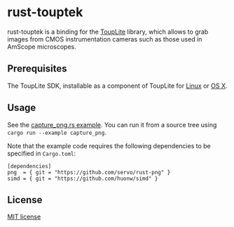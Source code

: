 rust-touptek
============

rust-touptek is a binding for the [ToupLite][] library, which allows to grab images from CMOS instrumentation cameras such as those used in AmScope microscopes.

[touplite]: http://www.touptek.com/download/showdownload.php?lang=en&id=2

Prerequisites
-------------

The ToupLite SDK, installable as a component of ToupLite for [Linux][touplitelinux] or [OS X][toupliteosx].

[touplitelinux]: http://www.touptek.com/download/showdownload.php?lang=en&id=28
[toupliteosx]: http://www.touptek.com/download/showdownload.php?lang=en&id=29

Usage
-----

See the [capture_png.rs example](examples/capture_png.rs). You can run
it from a source tree using `cargo run --example capture_png`.

Note that the example code requires the following dependencies
to be specified in `Cargo.toml`:

```
[dependencies]
png  = { git = "https://github.com/servo/rust-png" }
simd = { git = "https://github.com/huonw/simd" }
```

License
-------

[MIT license](LICENSE.txt)
